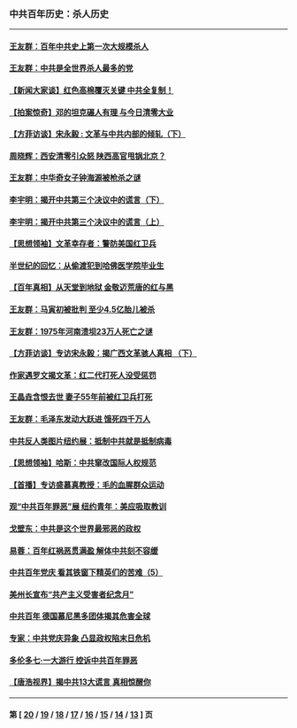 ### 中共百年历史：杀人历史
---
#### [王友群：百年中共史上第一次大规模杀人](../../pages/nf1176106/n13863785.md?11150430) 
#### [王友群：中共是全世界杀人最多的党](../../pages/nf1176106/n13860689.md?11150430) 
#### [【新闻大家谈】红色高棉覆灭关键 中共全复制！](../../pages/nf1176106/n13850222.md?11150430) 
#### [【拍案惊奇】邓的坦克碾人有理 与今日清零大业](../../pages/nf1176106/n13729574.md?11150430) 
#### [【方菲访谈】宋永毅 : 文革与中共内部的倾轧（下）](../../pages/nf1176106/n13486836.md?11150430) 
#### [周晓辉：西安清零引众怒 陕西高官甩锅北京？](../../pages/nf1176106/n13484627.md?11150430) 
#### [王友群：中华奇女子钟海源被枪杀之谜](../../pages/nf1176106/n13430555.md?11150430) 
#### [李宇明：揭开中共第三个决议中的谎言（下）](../../pages/nf1176106/n13389389.md?11150430) 
#### [李宇明：揭开中共第三个决议中的谎言（上）](../../pages/nf1176106/n13388697.md?11150430) 
#### [【思想领袖】文革幸存者：警防美国红卫兵](../../pages/nf1176106/n13339289.md?11150430) 
#### [半世纪的回忆：从偷渡犯到哈佛医学院毕业生](../../pages/nf1176106/n13345328.md?11150430) 
#### [【百年真相】从天堂到地狱 金敬迈荒唐的红与黑](../../pages/nf1176106/n13336995.md?11150430) 
#### [王友群：马寅初被批判 至少4.5亿胎儿被杀](../../pages/nf1176106/n13260313.md?11150430) 
#### [王友群：1975年河南溃坝23万人死亡之谜](../../pages/nf1176106/n13231576.md?11150430) 
#### [【方菲访谈】专访宋永毅：揭广西文革骇人真相 （下）](../../pages/nf1176106/n13209074.md?11150430) 
#### [作家遇罗文揭文革：红二代打死人没受惩罚](../../pages/nf1176106/n13205254.md?11150430) 
#### [王晶垚含恨去世 妻子55年前被红卫兵打死](../../pages/nf1176106/n13203590.md?11150430) 
#### [王友群：毛泽东发动大跃进 饿死四千万人](../../pages/nf1176106/n13177158.md?11150430) 
#### [中共反人类图片纽约展：抵制中共就是抵制病毒](../../pages/nf1176106/n13115371.md?11150430) 
#### [【思想领袖】哈斯：中共窜改国际人权规范](../../pages/nf1176106/n13053647.md?11150430) 
#### [【首播】专访盛慕真教授：毛的血腥群众运动](../../pages/nf1176106/n13091782.md?11150430) 
#### [观“中共百年罪恶”展 纽约青年：美应吸取教训](../../pages/nf1176106/n13085246.md?11150430) 
#### [戈壁东：中共是这个世界最邪恶的政权](../../pages/nf1176106/n13085641.md?11150430) 
#### [易蓉：百年红祸恶贯满盈 解体中共刻不容缓](../../pages/nf1176106/n13084455.md?11150430) 
#### [中共百年党庆 看其铁窗下精英们的苦难（5）](../../pages/nf1176106/n13076766.md?11150430) 
#### [美州长宣布“共产主义受害者纪念月”](../../pages/nf1176106/n13074024.md?11150430) 
#### [中共百年 德国慕尼黑多团体揭其危害全球](../../pages/nf1176106/n13068873.md?11150430) 
#### [专家：中共党庆异象 凸显政权陷末日危机](../../pages/nf1176106/n13067084.md?11150430) 
#### [多伦多七·一大游行 控诉中共百年罪恶](../../pages/nf1176106/n13062043.md?11150430) 
#### [【唐浩视界】揭中共13大谎言 真相惊醒你](../../pages/nf1176106/n13065208.md?11150430) 

---
#### 第 [ [20](./20.md?11150430) / [19](./19.md?11150430) / [18](./18.md?11150430) / [17](./17.md?11150430) / [16](./16.md?11150430) / [15](./15.md?11150430) / [14](./14.md?11150430) / [13](./13.md?11150430) ] 页
